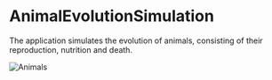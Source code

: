 # AnimalEvolutionSimulation

The application simulates the evolution of animals, consisting of their reproduction, nutrition and death.

![Animals](https://user-images.githubusercontent.com/92759002/170573697-4af2462b-a991-489f-bece-ab8af5c83976.png)
